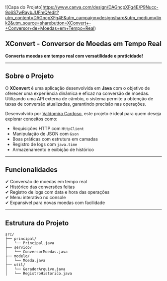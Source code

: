 ![Capa do Projeto]https://www.canva.com/design/DAGncpXFg4E/P9Nucc-9o6S7wRaybJUFmQ/edit?utm_content=DAGncpXFg4E&utm_campaign=designshare&utm_medium=link2&utm_source=sharebutton=XConvert+-+Conversor+de+Moedas+em+Tempo+Real)

## XConvert - Conversor de Moedas em Tempo Real

**Converta moedas em tempo real com versatilidade e praticidade!**

---

## Sobre o Projeto

O **XConvert** é uma aplicação desenvolvida em **Java** com o objetivo de oferecer uma experiência dinâmica e eficaz na conversão de moedas. Utilizando uma API externa de câmbio, o sistema permite a obtenção de taxas de conversão atualizadas, garantindo precisão nas operações.

Desenvolvido por [Valdomira Cardoso](https://github.com/valdomiracard), este projeto é ideal para quem deseja explorar conceitos como:

- Requisições HTTP com `HttpClient`
- Manipulação de JSON com `Gson`
- Boas práticas com estrutura em camadas
- Registro de logs com `java.time`
- Armazenamento e exibição de histórico

---

 ## Funcionalidades

✔ Conversão de moedas em tempo real  
✔ Histórico das conversões feitas  
✔ Registro de logs com data e hora das operações  
✔ Menu interativo no console  
✔ Expansível para novas moedas com facilidade

---

 ## Estrutura do Projeto

```plaintext
src/
├── principal/
│   └── Principal.java
├── servico/
│   └── ConversorMoedas.java
├── modelo/
│   └── Moeda.java
├── util/
│   └── GeradorArquivo.java
│   └── RegistroHistorico.java
